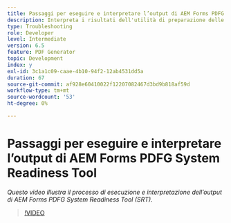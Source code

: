 ```yaml
---
title: Passaggi per eseguire e interpretare l’output di AEM Forms PDFG System Readiness Tool
description: Interpreta i risultati dell'utilità di preparazione delle PDF Generator.
type: Troubleshooting
role: Developer
level: Intermediate
version: 6.5
feature: PDF Generator
topic: Development
index: y
exl-id: 3c1a1c09-caae-4b10-94f2-12ab4531dd5a
duration: 67
source-git-commit: af928e60410022f12207082467d3bd9b818af59d
workflow-type: tm+mt
source-wordcount: '53'
ht-degree: 0%

---
```


# Passaggi per eseguire e interpretare l’output di AEM Forms PDFG System Readiness Tool

*Questo video illustra il processo di esecuzione e interpretazione dell’output di AEM Forms PDFG System Readiness Tool (SRT).*

>[!VIDEO](https://video.tv.adobe.com/v/335543?quality=12&learn=on)
